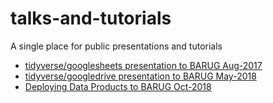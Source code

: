 # talks-and-tutorials
A single place for public presentations and tutorials

+ [tidyverse/googlesheets presentation to BARUG Aug-2017](https://rawgit.com/dsdaveh/talks-and-tutorials/master/googlesheets_BARUG_Presentation/README.html)
+ [tidyverse/googledrive presentation to BARUG May-2018](https://goo.gl/yvgC14)
+ [Deploying Data Products to BARUG Oct-2018](https://connect.rstudioservices.com/connect/#/apps/178/access)
